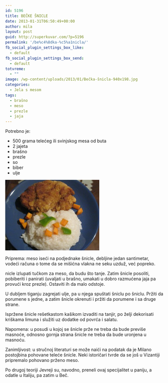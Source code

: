 ```yaml
---
id: 5196
title: BEČKE ŠNICLE
date: 2013-01-31T06:50:49+00:00
author: mila
layout: post
guid: http://superkuvar.com/?p=5196
permalink: '/be%c4%8dka-%c5%a1nicla/'
fb_social_plugin_settings_box_like:
  - default
fb_social_plugin_settings_box_send:
  - default
totvreme:
  - ""
image: /wp-content/uploads/2013/01/Bečka-šnicla-940x198.jpg
categories:
  - Jela s mesom
tags:
  - brašno
  - meso
  - prezle
  - jaja
---
```

Potrebno je:

  * 500 grama telećeg ili svinjskog mesa od buta
  * 2 jajeta
  * brašno
  * prezle
  * so
  * biber
  * ulje

<img class="alignnone size-medium wp-image-5194" src="/wp-content/uploads/2013/01/Bečka-šnicla-300x225.jpg" alt="Bečka šnicla" width="300" height="225" /> 

Priprema: meso iseći na podjednake šnicle, debljine jedan santimetar, vodeći računa o tome da se mišićna vlakna ne seku uzduž, već popreko.

 nicle izlupati tučkom za meso, da budu što tanje. Zatim šnicle posoliti, pobiberiti i panirati (uvaljati u brašno, umakati u dobro razmućena jaja pa provući kroz prezle). Ostaviti ih da malo odstoje.

U dubljem tiganju zagrejati ulje, pa u njega spuštati šniclu po šniclu. Pržiti da porumene s jedne, a zatim šnicle okrenuti i pržiti da porumene i sa druge strane.

Ispržene šnicle rešetkastom kašikom izvaditi na tanjir, po želji dekorisati kriškama limuna i služiti uz dodatke od povrća i salatu.

Napomena: u posudi u kojoj se šnicle prže ne treba da bude previše masnoće, odnosno gornja strana šnicle ne treba da bude uronjena u masnoću.

Zanimljivost: u stručnoj literaturi se može naići na podatak da je Milano postojbina pohovane teleće šnicle. Neki istoričari tvrde da se još u Vizantiji pripremalo pohovano prženo meso.

Po drugoj teoriji Jevreji su, navodno, preneli ovaj specijalitet u  paniju, a odatle u Italiju, pa zatim u Beč.

&nbsp;